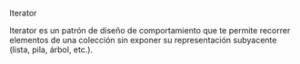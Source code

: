 Iterator 

Iterator es un patrón de diseño de comportamiento que te permite recorrer elementos de una colección sin exponer su representación subyacente (lista, pila, árbol, etc.).